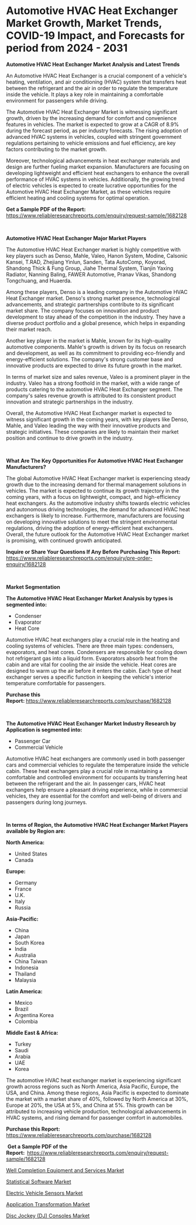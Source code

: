<p><h1>Automotive HVAC Heat Exchanger Market Growth, Market Trends, COVID-19 Impact, and Forecasts for period from 2024 - 2031</h1></p><p><strong>Automotive HVAC Heat Exchanger Market Analysis and Latest Trends</strong></p>
<p><p>An Automotive HVAC Heat Exchanger is a crucial component of a vehicle's heating, ventilation, and air conditioning (HVAC) system that transfers heat between the refrigerant and the air in order to regulate the temperature inside the vehicle. It plays a key role in maintaining a comfortable environment for passengers while driving.</p><p>The Automotive HVAC Heat Exchanger Market is witnessing significant growth, driven by the increasing demand for comfort and convenience features in vehicles. The market is expected to grow at a CAGR of 8.9% during the forecast period, as per industry forecasts. The rising adoption of advanced HVAC systems in vehicles, coupled with stringent government regulations pertaining to vehicle emissions and fuel efficiency, are key factors contributing to the market growth.</p><p>Moreover, technological advancements in heat exchanger materials and design are further fueling market expansion. Manufacturers are focusing on developing lightweight and efficient heat exchangers to enhance the overall performance of HVAC systems in vehicles. Additionally, the growing trend of electric vehicles is expected to create lucrative opportunities for the Automotive HVAC Heat Exchanger Market, as these vehicles require efficient heating and cooling systems for optimal operation.</p></p>
<p><strong>Get a Sample PDF of the Report:&nbsp;</strong> <a href="https://www.reliableresearchreports.com/enquiry/request-sample/1682128">https://www.reliableresearchreports.com/enquiry/request-sample/1682128</a></p>
<p>&nbsp;</p>
<p><strong>Automotive HVAC Heat Exchanger Major Market Players</strong></p>
<p><p>The Automotive HVAC Heat Exchanger market is highly competitive with key players such as Denso, Mahle, Valeo, Hanon System, Modine, Calsonic Kansei, T.RAD, Zhejiang Yinlun, Sanden, Tata AutoComp, Koyorad, Shandong Thick & Fung Group, Jiahe Thermal System, Tianjin Yaxing Radiator, Nanning Baling, FAWER Automotive, Pranav Vikas, Shandong Tongchuang, and Huaerda.</p><p>Among these players, Denso is a leading company in the Automotive HVAC Heat Exchanger market. Denso's strong market presence, technological advancements, and strategic partnerships contribute to its significant market share. The company focuses on innovation and product development to stay ahead of the competition in the industry. They have a diverse product portfolio and a global presence, which helps in expanding their market reach.</p><p>Another key player in the market is Mahle, known for its high-quality automotive components. Mahle's growth is driven by its focus on research and development, as well as its commitment to providing eco-friendly and energy-efficient solutions. The company's strong customer base and innovative products are expected to drive its future growth in the market.</p><p>In terms of market size and sales revenue, Valeo is a prominent player in the industry. Valeo has a strong foothold in the market, with a wide range of products catering to the automotive HVAC Heat Exchanger segment. The company's sales revenue growth is attributed to its consistent product innovation and strategic partnerships in the industry.</p><p>Overall, the Automotive HVAC Heat Exchanger market is expected to witness significant growth in the coming years, with key players like Denso, Mahle, and Valeo leading the way with their innovative products and strategic initiatives. These companies are likely to maintain their market position and continue to drive growth in the industry.</p></p>
<p>&nbsp;</p>
<p><strong>What Are The Key Opportunities For Automotive HVAC Heat Exchanger Manufacturers?</strong></p>
<p><p>The global Automotive HVAC Heat Exchanger market is experiencing steady growth due to the increasing demand for thermal management solutions in vehicles. The market is expected to continue its growth trajectory in the coming years, with a focus on lightweight, compact, and high-efficiency heat exchangers. As the automotive industry shifts towards electric vehicles and autonomous driving technologies, the demand for advanced HVAC heat exchangers is likely to increase. Furthermore, manufacturers are focusing on developing innovative solutions to meet the stringent environmental regulations, driving the adoption of energy-efficient heat exchangers. Overall, the future outlook for the Automotive HVAC Heat Exchanger market is promising, with continued growth anticipated.</p></p>
<p><strong>Inquire or Share Your Questions If Any Before Purchasing This Report:</strong> <a href="https://www.reliableresearchreports.com/enquiry/pre-order-enquiry/1682128">https://www.reliableresearchreports.com/enquiry/pre-order-enquiry/1682128</a></p>
<p>&nbsp;</p>
<p><strong>Market Segmentation</strong></p>
<p><strong>The Automotive HVAC Heat Exchanger Market Analysis by types is segmented into:</strong></p>
<p><ul><li>Condenser</li><li>Evaporator</li><li>Heat Core</li></ul></p>
<p><p>Automotive HVAC heat exchangers play a crucial role in the heating and cooling systems of vehicles. There are three main types: condensers, evaporators, and heat cores. Condensers are responsible for cooling down hot refrigerant gas into a liquid form. Evaporators absorb heat from the cabin and are vital for cooling the air inside the vehicle. Heat cores are designed to warm up the air before it enters the cabin. Each type of heat exchanger serves a specific function in keeping the vehicle's interior temperature comfortable for passengers.</p></p>
<p><strong>Purchase this Report:&nbsp;</strong><a href="https://www.reliableresearchreports.com/purchase/1682128">https://www.reliableresearchreports.com/purchase/1682128</a></p>
<p>&nbsp;</p>
<p><strong>The Automotive HVAC Heat Exchanger Market Industry Research by Application is segmented into:</strong></p>
<p><ul><li>Passenger Car</li><li>Commercial Vehicle</li></ul></p>
<p><p>Automotive HVAC heat exchangers are commonly used in both passenger cars and commercial vehicles to regulate the temperature inside the vehicle cabin. These heat exchangers play a crucial role in maintaining a comfortable and controlled environment for occupants by transferring heat between the refrigerant and the air. In passenger cars, HVAC heat exchangers help ensure a pleasant driving experience, while in commercial vehicles, they are essential for the comfort and well-being of drivers and passengers during long journeys.</p></p>
<p>&nbsp;</p>
<p><strong>In terms of Region, the Automotive HVAC Heat Exchanger Market Players available by Region are:</strong></p>
<p>
    <p> <strong> North America: </strong>
        <ul>
            <li>United States</li>
            <li>Canada</li>
        </ul>
        </p> 
    <p> <strong> Europe: </strong>
        <ul>
            <li>Germany</li>
            <li>France</li>
            <li>U.K.</li>
            <li>Italy</li>
            <li>Russia</li>
        </ul>
        </p> 
    <p> <strong> Asia-Pacific: </strong>
        <ul>
            <li>China</li>
            <li>Japan</li>
            <li>South Korea</li>
            <li>India</li>
            <li>Australia</li>
            <li>China Taiwan</li>
            <li>Indonesia</li>
            <li>Thailand</li>
            <li>Malaysia</li>
        </ul>
        </p> 
    <p> <strong> Latin America: </strong>
        <ul>
            <li>Mexico</li>
            <li>Brazil</li>
            <li>Argentina Korea</li>
            <li>Colombia</li>
        </ul>
        </p> 
    <p> <strong> Middle East & Africa: </strong>
        <ul>
            <li>Turkey</li>
            <li>Saudi</li>
            <li>Arabia</li>
            <li>UAE</li>
            <li>Korea</li>
        </ul>
    </p>
    </p>
<p><p>The automotive HVAC heat exchanger market is experiencing significant growth across regions such as North America, Asia Pacific, Europe, the USA, and China. Among these regions, Asia Pacific is expected to dominate the market with a market share of 40%, followed by North America at 30%, Europe at 20%, the USA at 5%, and China at 5%. This growth can be attributed to increasing vehicle production, technological advancements in HVAC systems, and rising demand for passenger comfort in automobiles.</p></p>
<p><strong>Purchase this Report: </strong><a href="https://www.reliableresearchreports.com/purchase/1682128">https://www.reliableresearchreports.com/purchase/1682128</a></p>
<p>&nbsp;<strong>Get a Sample PDF of the Report:&nbsp;&nbsp;</strong><a href="https://www.reliableresearchreports.com/enquiry/request-sample/1682128">https://www.reliableresearchreports.com/enquiry/request-sample/1682128</a></p>
<p><strong></strong></p>
<p><p><a href="https://medium.com/@sarahhopkins94/decoding-well-completion-equipment-and-services-market-metrics-market-share-trends-and-growth-a4e7366d6032">Well Completion Equipment and Services Market</a></p><p><a href="https://medium.com/@elizabethalexander97/statistical-software-market-analysis-and-sze-forecasted-for-period-from-2024-to-2031-83825c0aeae6">Statistical Software Market</a></p><p><a href="https://github.com/wusalecollins540tpqoz/Market-Research-Report-List-1/blob/main/electric-vehicle-sensors-market.md">Electric Vehicle Sensors Market</a></p><p><a href="https://medium.com/@sarahhopkins94/application-transformation-market-comprehensive-assessment-by-type-application-and-geography-9a9193b998dd">Application Transformation Market</a></p><p><a href="https://github.com/pjcfca/Market-Research-Report-List-1/blob/main/disc-jockey-dj-consoles-market.md">Disc Jockey (DJ) Consoles Market</a></p></p>